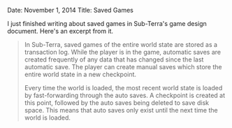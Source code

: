 Date: November 1, 2014
Title: Saved Games

I just finished writing about saved games in Sub-Terra's game design document. Here's an excerpt from it.

> In Sub-Terra, saved games of the entire world state are stored as a transaction log. While the player is in the game, automatic saves are created frequently of any data that has changed since the last automatic save. The player can create manual saves which store the entire world state in a new checkpoint.
>
> Every time the world is loaded, the most recent world state is loaded by fast-forwarding through the auto saves. A checkpoint is created at this point, followed by the auto saves being deleted to save disk space. This means that auto saves only exist until the next time the world is loaded.
